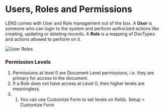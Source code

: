 # Users, Roles and Permissions


LENS comes with User and Role management out of the box. A **User** is someone who can login to the system and perform authorized actions like creating, updating or deleting records. A **Role** is a mapping of DocTypes and actions allowed to perform on it.

![User Roles](https://i.im.ge/2024/08/19/fh0jlx.Users.png)

### Permission Levels

1.  Permissions at level 0 are Document Level permissions, i.e. they are primary for access to the document.
2.  If a Role does not have access at Level 0, then higher levels are meaningless.
3. 1.  You can use Customize Form to set levels on fields.  Setup > Customize Form

<!--stackedit_data:
eyJoaXN0b3J5IjpbLTIwNDM1NzMzNSwxNDMxNjg1MTIsLTgxMD
gxMzU4Niw3NzUzNDM0NTQsLTE3MjY2OTc1MCwtNDM2MTUyNzEy
LDIxMTMxNDE0NjNdfQ==
-->
